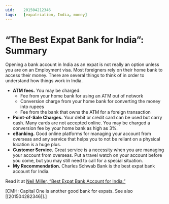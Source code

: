 ```yaml
---
uid:	201504212346
tags:	[expatriation, India, money]
---
```


# “The Best Expat Bank for India”: Summary

Opening a bank account in India as an expat is not really an option unless you are on an Employment visa. Most foreigners rely on their home bank to access their money. There are several things to think of in order to understand how things work in India.

- **ATM fees.** You may be charged:
	- Fee from your home bank for using an ATM out of network
	- Conversion charge from your home bank for converting the money into rupees
	- Fee from the bank that owns the ATM for a foreign transaction
- **Point-of-Sale Charges.** Your debit or credit card can be used but carry cash. Many cards are not accepted online. You may be charged a conversion fee by your home bank as high as 3%.
- **eBanking.** Good online platforms for managing your account from overseas and any service that helps you to not be reliant on a physical location is a huge plus.
- **Customer Service.** Great service is a necessity when you are managing your account from overseas. Put a travel watch on your account before you come, but you may still need to call for a special situation.
- **My Recommendation.** Charles Schwab Bank is the best expat bank account for India.

Read it at [Neil Miller, “Best Expat Bank Account for India.”](http://learningindia.in/best-expat-bank-account-for-india/)

[CMH: Capital One is another good bank for expats. See also [[201504282346]].]
